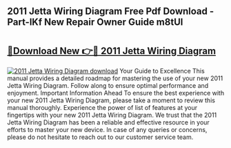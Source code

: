 ## 2011 Jetta Wiring Diagram Free Pdf Download - Part-lKf New Repair Owner Guide m8tUl

# <h2><a href="http://dfit2r.blite.top/?on=2011+Jetta+Wiring+Diagram">🔗Download New 👉🔴 2011 Jetta Wiring Diagram</a></h2>

[![2011 Jetta Wiring Diagram download](https://i.imgur.com/lujVjoI.png)](http://dfit2r.blite.top/?on=2011+Jetta+Wiring+Diagram)
Your Guide to Excellence This manual provides a detailed roadmap for mastering the use of your new 2011 Jetta Wiring Diagram. Follow along to ensure optimal performance and enjoyment. Important Information Ahead To ensure the best experience with your new 2011 Jetta Wiring Diagram, please take a moment to review this manual thoroughly. Experience the power of list of features at your fingertips with your new 2011 Jetta Wiring Diagram. We trust that the 2011 Jetta Wiring Diagram has been a reliable and effective resource in your efforts to master your new device. In case of any queries or concerns, please do not hesitate to reach out to our customer service team.
